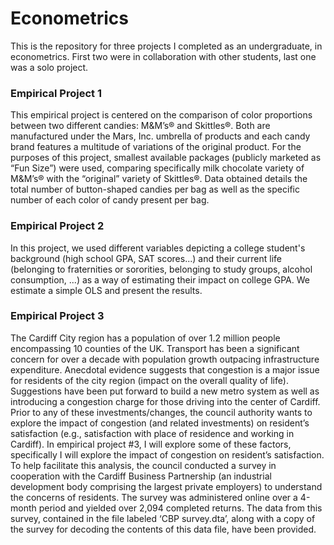 # Econometrics

This is the repository for three projects I completed as an undergraduate, in econometrics. First two were in collaboration with other students, last one was a solo project.

### Empirical Project 1
This empirical project is centered on the comparison of color proportions between two different candies: M&M’s® and Skittles®. Both are manufactured under the Mars, Inc. umbrella of products and each candy brand features a multitude of variations of the original product. For the purposes of this project, smallest available packages (publicly marketed as “Fun Size”) were used, comparing specifically milk chocolate variety of M&M’s® with the “original” variety of Skittles®. Data obtained details the total number of button-shaped candies per bag as well as the specific number of each color of candy present per bag.

### Empirical Project 2
In this project, we used different variables depicting a college student's background (high school GPA, SAT scores...) and their current life (belonging to fraternities or sororities, belonging to study groups, alcohol consumption, ...) as a way of estimating their impact on college GPA. We estimate a simple OLS and present the results.

### Empirical Project 3
The Cardiff City region has a population of over 1.2 million people encompassing 10 counties of the UK. Transport has been a significant concern for over a decade with population growth outpacing infrastructure expenditure. Anecdotal evidence suggests that congestion is a major issue for residents of the city region (impact on the overall quality of life). Suggestions have been put forward to build a new metro system as well as introducing a congestion charge for those driving into the center of Cardiff. Prior to any of these investments/changes, the council authority wants to explore the impact of congestion (and related investments) on resident’s satisfaction (e.g., satisfaction with place of residence and working in Cardiff).
In empirical project #3, I will explore some of these factors, specifically I will explore the impact of congestion on resident’s satisfaction. To help facilitate this analysis, the council conducted a survey in cooperation with the Cardiff Business Partnership (an industrial development body comprising the largest private employers) to understand the concerns of residents. The survey was administered online over a 4-month period and yielded over 2,094 completed returns. The data from this survey, contained in the file labeled ‘CBP survey.dta’, along with a copy of the survey for decoding the contents of this data file, have been provided.


